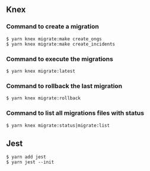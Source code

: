 ## Knex

### Command to create a migration
```
$ yarn knex migrate:make create_ongs
$ yarn knex migrate:make create_incidents
```

### Command to execute the migrations
```
$ yarn knex migrate:latest
```

### Command to rollback the last migration
```
$ yarn knex migrate:rollback
```

### Command to list all migrations files with status
```
$ yarn knex migrate:status|migrate:list
```

## Jest
```
$ yarn add jest
$ yarn jest --init
```